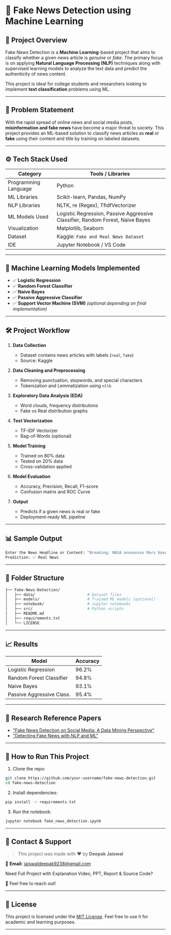 # 📰 Fake News Detection using Machine Learning

## 📌 Project Overview

Fake News Detection is a **Machine Learning**-based project that aims to classify whether a given news article is *genuine* or *fake*. The primary focus is on applying **Natural Language Processing (NLP)** techniques along with supervised learning models to analyze the text data and predict the authenticity of news content.

This project is ideal for college students and researchers looking to implement **text classification** problems using ML.

---

## 📂 Problem Statement

With the rapid spread of online news and social media posts, **misinformation and fake news** have become a major threat to society. This project provides an ML-based solution to classify news articles as **real** or **fake** using their content and title by training on labeled datasets.

---

## ⚙️ Tech Stack Used

| Category                | Tools / Libraries                                         |
|-------------------------|------------------------------------------------------------|
| Programming Language    | Python                                                    |
| ML Libraries            | Scikit-learn, Pandas, NumPy                               |
| NLP Libraries           | NLTK, re (Regex), TfidfVectorizer                         |
| ML Models Used          | Logistic Regression, Passive Aggressive Classifier, Random Forest, Naive Bayes |
| Visualization           | Matplotlib, Seaborn                                       |
| Dataset                 | Kaggle: `Fake and Real News Dataset`                      |
| IDE                     | Jupyter Notebook / VS Code                                |

---

## 🧠 Machine Learning Models Implemented

- ✅ **Logistic Regression**
- ✅ **Random Forest Classifier**
- ✅ **Naive Bayes**
- ✅ **Passive Aggressive Classifier**
- ✅ **Support Vector Machine (SVM)** _(optional depending on final implementation)_

---

## 🛠️ Project Workflow

1. **Data Collection**
   - Dataset contains news articles with labels (`real`, `fake`)
   - Source: Kaggle

2. **Data Cleaning and Preprocessing**
   - Removing punctuation, stopwords, and special characters
   - Tokenization and Lemmatization using `nltk`

3. **Exploratory Data Analysis (EDA)**
   - Word clouds, frequency distributions
   - Fake vs Real distribution graphs

4. **Text Vectorization**
   - TF-IDF Vectorizer
   - Bag-of-Words (optional)

5. **Model Training**
   - Trained on 80% data
   - Tested on 20% data
   - Cross-validation applied

6. **Model Evaluation**
   - Accuracy, Precision, Recall, F1-score
   - Confusion matrix and ROC Curve

7. **Output**
   - Predicts if a given news is real or fake
   - Deployment-ready ML pipeline

---

## 📊 Sample Output

```bash
Enter the News Headline or Content: "Breaking: NASA announces Mars base in 2030"
Prediction: ✅ Real News
```

---

## 📁 Folder Structure

```bash
├── Fake-News-Detection/
│   ├── data/                       # Dataset files
│   ├── models/                     # Trained ML models (optional)
│   ├── notebook/                   # Jupyter notebooks
│   ├── src/                        # Python scripts
│   ├── README.md
│   ├── requirements.txt
│   └── LICENSE
```

---

## 📈 Results

| Model                      | Accuracy  |
|---------------------------|-----------|
| Logistic Regression        | 96.2%     |
| Random Forest Classifier   | 94.8%     |
| Naive Bayes                | 93.1%     |
| Passive Aggressive Class.  | 95.4%     |

---

## 📄 Research Reference Papers

- ["Fake News Detection on Social Media: A Data Mining Perspective"](https://arxiv.org/abs/1708.01967)
- ["Detecting Fake News with NLP and ML"](https://ieeexplore.ieee.org/document/9054105)

---

## 📌 How to Run This Project

1. Clone the repo:
```bash
git clone https://github.com/your-username/fake-news-detection.git
cd fake-news-detection
```

2. Install dependencies:
```bash
pip install -r requirements.txt
```

3. Run the notebook:
```bash
jupyter notebook fake_news_detection.ipynb
```

---

## 🙋 Contact & Support

> This project was made with ❤️ by **Deepak Jaiswal**

📧 **Email:** jaiswaldeepak9238@gmail.com

Need Full Project with Explanation Video, PPT, Report & Source Code?

📩 Feel free to reach out!

---

## 📜 License

This project is licensed under the [MIT License](LICENSE). Feel free to use it for academic and learning purposes.

---
